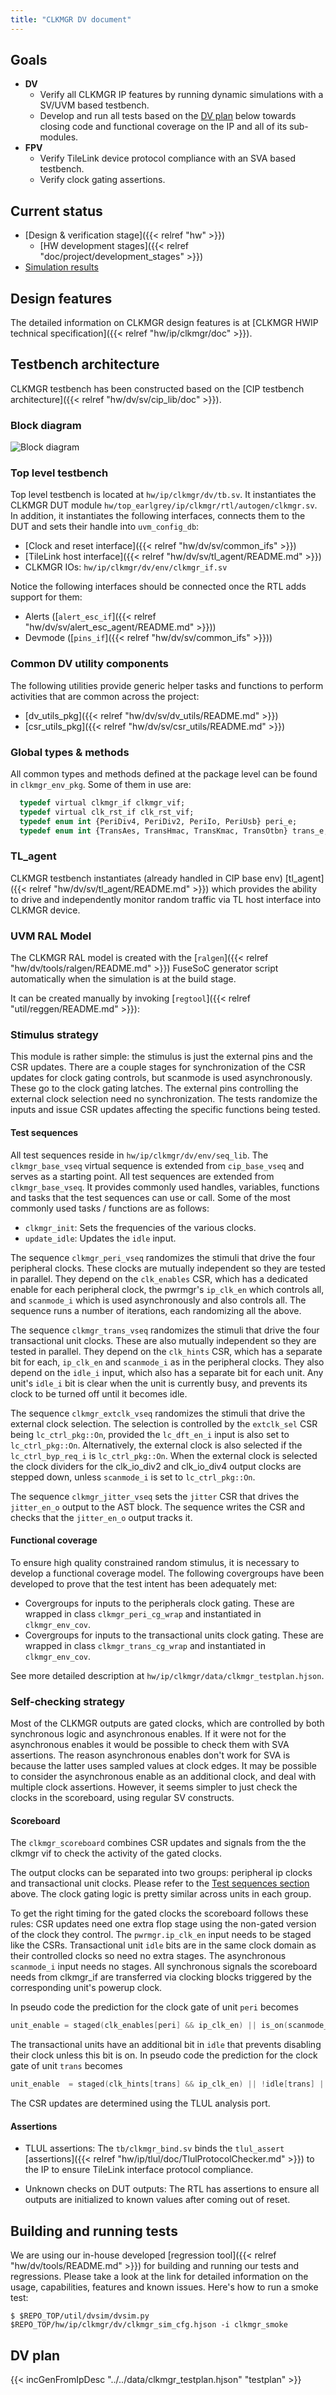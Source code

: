 ```yaml
---
title: "CLKMGR DV document"
---
```


## Goals
* **DV**
  * Verify all CLKMGR IP features by running dynamic simulations with a SV/UVM based testbench.
  * Develop and run all tests based on the [DV plan](#dv-plan) below towards closing code and functional coverage on the IP and all of its sub-modules.
* **FPV**
  * Verify TileLink device protocol compliance with an SVA based testbench.
  * Verify clock gating assertions.

## Current status
* [Design & verification stage]({{< relref "hw" >}})
  * [HW development stages]({{< relref "doc/project/development_stages" >}})
* [Simulation results](https://reports.opentitan.org/hw/ip/clkmgr/dv/latest/results.html)

## Design features
The detailed information on CLKMGR design features is at [CLKMGR HWIP technical specification]({{< relref "hw/ip/clkmgr/doc" >}}).

## Testbench architecture
CLKMGR testbench has been constructed based on the [CIP testbench architecture]({{< relref "hw/dv/sv/cip_lib/doc" >}}).

### Block diagram
![Block diagram](tb.svg)

### Top level testbench
Top level testbench is located at `hw/ip/clkmgr/dv/tb.sv`.
It instantiates the CLKMGR DUT module `hw/top_earlgrey/ip/clkmgr/rtl/autogen/clkmgr.sv`.
In addition, it instantiates the following interfaces, connects them to the DUT and sets their handle into `uvm_config_db`:

* [Clock and reset interface]({{< relref "hw/dv/sv/common_ifs" >}})
* [TileLink host interface]({{< relref "hw/dv/sv/tl_agent/README.md" >}})
* CLKMGR IOs: `hw/ip/clkmgr/dv/env/clkmgr_if.sv`

Notice the following interfaces should be connected once the RTL adds support for them:

* Alerts ([`alert_esc_if`]({{< relref "hw/dv/sv/alert_esc_agent/README.md" >}}))
* Devmode ([`pins_if`]({{< relref "hw/dv/sv/common_ifs" >}}))

### Common DV utility components
The following utilities provide generic helper tasks and functions to perform activities that are common across the project:

* [dv_utils_pkg]({{< relref "hw/dv/sv/dv_utils/README.md" >}})
* [csr_utils_pkg]({{< relref "hw/dv/sv/csr_utils/README.md" >}})

### Global types & methods
All common types and methods defined at the package level can be found in
`clkmgr_env_pkg`. Some of them in use are:

```systemverilog
  typedef virtual clkmgr_if clkmgr_vif;
  typedef virtual clk_rst_if clk_rst_vif;
  typedef enum int {PeriDiv4, PeriDiv2, PeriIo, PeriUsb} peri_e;
  typedef enum int {TransAes, TransHmac, TransKmac, TransOtbn} trans_e;
```
### TL_agent
CLKMGR testbench instantiates (already handled in CIP base env) [tl_agent]({{< relref "hw/dv/sv/tl_agent/README.md" >}}) which provides the ability to drive and independently monitor random traffic via TL host interface into CLKMGR device.

### UVM RAL Model
The CLKMGR RAL model is created with the [`ralgen`]({{< relref "hw/dv/tools/ralgen/README.md" >}}) FuseSoC generator script automatically when the simulation is at the build stage.

It can be created manually by invoking [`regtool`]({{< relref "util/reggen/README.md" >}}):

### Stimulus strategy
This module is rather simple: the stimulus is just the external pins and the CSR updates.
There are a couple stages for synchronization of the CSR updates for clock gating controls, but scanmode is used asynchronously.
These go to the clock gating latches.
The external pins controlling the external clock selection need no synchronization.
The tests randomize the inputs and issue CSR updates affecting the specific functions being tested.

#### Test sequences
All test sequences reside in `hw/ip/clkmgr/dv/env/seq_lib`.
The `clkmgr_base_vseq` virtual sequence is extended from `cip_base_vseq` and serves as a starting point.
All test sequences are extended from `clkmgr_base_vseq`.
It provides commonly used handles, variables, functions and tasks that the test sequences can use or call.
Some of the most commonly used tasks / functions are as follows:
* `clkmgr_init`: Sets the frequencies of the various clocks.
* `update_idle`: Updates the `idle` input.

The sequence `clkmgr_peri_vseq` randomizes the stimuli that drive the four peripheral clocks.
These clocks are mutually independent so they are tested in parallel.
They depend on the `clk_enables` CSR, which has a dedicated enable for each peripheral clock, the pwrmgr's `ip_clk_en` which controls all, and `scanmode_i` which is used asynchronously and also controls all.
The sequence runs a number of iterations, each randomizing all the above.

The sequence `clkmgr_trans_vseq` randomizes the stimuli that drive the four transactional unit clocks.
These are also mutually independent so they are tested in parallel.
They depend on the `clk_hints` CSR, which has a separate bit for each, `ip_clk_en` and `scanmode_i` as in the peripheral clocks.
They also depend on the `idle_i` input, which also has a separate bit for each unit.
Any unit's `idle_i` bit is clear when the unit is currently busy, and prevents its clock to be turned off until it becomes idle.

The sequence `clkmgr_extclk_vseq` randomizes the stimuli that drive the external clock selection.
The selection is controlled by the `extclk_sel` CSR being `lc_ctrl_pkg::On`, provided the `lc_dft_en_i` input is also set to `lc_ctrl_pkg::On`.
Alternatively, the external clock is also selected if the `lc_ctrl_byp_req_i` is `lc_ctrl_pkg::On`.
When the external clock is selected the clock dividers for the clk_io_div2 and clk_io_div4 output clocks are stepped down, unless `scanmode_i` is set to `lc_ctrl_pkg::On`.

The sequence `clkmgr_jitter_vseq` sets the `jitter` CSR that drives the `jitter_en_o` output to the AST block.
The sequence writes the CSR and checks that the `jitter_en_o` output tracks it.

#### Functional coverage
To ensure high quality constrained random stimulus, it is necessary to develop a functional coverage model.
The following covergroups have been developed to prove that the test intent has been adequately met:

* Covergroups for inputs to the peripherals clock gating.
  These are wrapped in class `clkmgr_peri_cg_wrap` and instantiated in `clkmgr_env_cov`.
* Covergroups for inputs to the transactional units clock gating.
  These are wrapped in class `clkmgr_trans_cg_wrap` and instantiated in `clkmgr_env_cov`.

See more detailed description at `hw/ip/clkmgr/data/clkmgr_testplan.hjson`.

### Self-checking strategy
Most of the CLKMGR outputs are gated clocks, which are controlled by both synchronous logic and asynchronous enables.
If it were not for the asynchronous enables it would be possible to check them with SVA assertions.
The reason asynchronous enables don't work for SVA is because the latter uses sampled values at clock edges.
It may be possible to consider the asynchronous enable as an additional clock, and deal with multiple clock assertions.
However, it seems simpler to just check the clocks in the scoreboard, using regular SV constructs.

#### Scoreboard
The `clkmgr_scoreboard` combines CSR updates and signals from the the clkmgr vif to check the activity of the gated clocks.

The output clocks can be separated into two groups: peripheral ip clocks and transactional unit clocks.
Please refer to the [Test sequences section](#test-sequences) above.
The clock gating logic is pretty similar across units in each group.

To get the right timing for the gated clocks the scoreboard follows these rules:
CSR updates need one extra flop stage using the non-gated version of the clock they control.
The `pwrmgr.ip_clk_en` input needs to be staged like the CSRs.
Transactional unit `idle` bits are in the same clock domain as their controlled clocks so need no extra stages.
The asynchronous `scanmode_i` input needs no stages.
All synchronous signals the scoreboard needs from clkmgr_if are transferred via clocking blocks triggered by the corresponding unit's powerup clock.

In pseudo code the prediction for the clock gate of unit `peri` becomes

```verilog
unit_enable = staged(clk_enables[peri] && ip_clk_en) || is_on(scanmode_i)
```

The transactional units have an additional bit in `idle` that prevents disabling their clock unless this bit is on.
In pseudo code the prediction for the clock gate of unit `trans` becomes

```verilog
unit_enable  = staged(clk_hints[trans] && ip_clk_en) || !idle[trans] || is_on(scanmode_i)
```

The CSR updates are determined using the TLUL analysis port.

#### Assertions
* TLUL assertions: The `tb/clkmgr_bind.sv` binds the `tlul_assert` [assertions]({{< relref "hw/ip/tlul/doc/TlulProtocolChecker.md" >}}) to the IP to ensure TileLink interface protocol compliance.

* Unknown checks on DUT outputs: The RTL has assertions to ensure all outputs are initialized to known values after coming out of reset.

## Building and running tests
We are using our in-house developed [regression tool]({{< relref "hw/dv/tools/README.md" >}}) for building and running our tests and regressions.
Please take a look at the link for detailed information on the usage, capabilities, features and known issues.
Here's how to run a smoke test:

```console
$ $REPO_TOP/util/dvsim/dvsim.py $REPO_TOP/hw/ip/clkmgr/dv/clkmgr_sim_cfg.hjson -i clkmgr_smoke
```

## DV plan
{{< incGenFromIpDesc "../../data/clkmgr_testplan.hjson" "testplan" >}}
